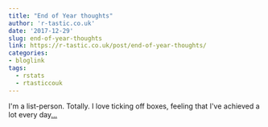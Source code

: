 ```yaml
---
title: "End of Year thoughts"
author: 'r-tastic.co.uk'
date: '2017-12-29'
slug: end-of-year-thoughts
link: https://r-tastic.co.uk/post/end-of-year-thoughts/
categories:
- bloglink
tags:
  - rstats
  - rtasticcouk
---
```


I'm a list-person. Totally. I love ticking off boxes, feeling that I've achieved a lot every day[... <i class="fas fa-external-link-alt"></i>](https://r-tastic.co.uk/post/end-of-year-thoughts/)


